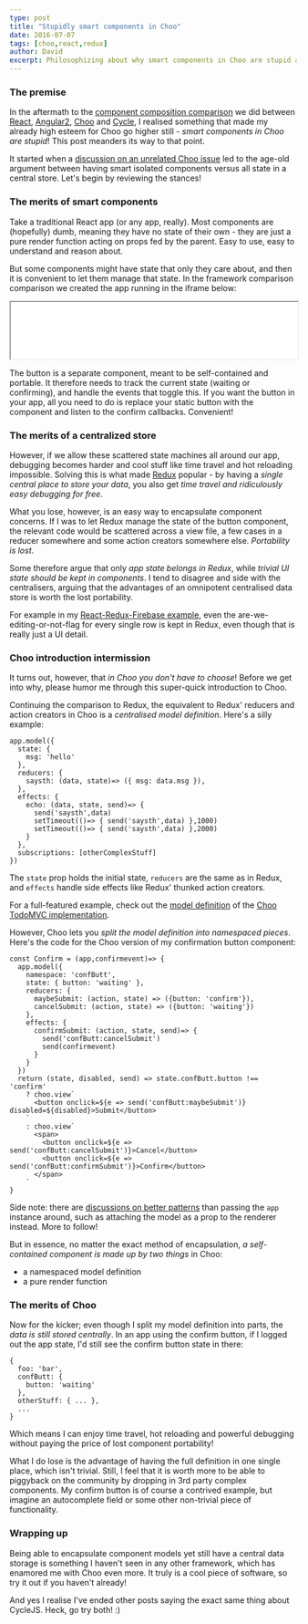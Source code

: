 ```yaml
---
type: post
title: "Stupidly smart components in Choo"
date: 2016-07-07
tags: [choo,react,redux]
author: David
excerpt: Philosophizing about why smart components in Choo are stupid and why that is a good thing
---
```


### The premise

In the aftermath to the [component composition comparison](../composition-in-cyclejs-choo-react-and-angular2/) we did between [React](https://facebook.github.io/react/), [Angular2](https://angular.io), [Choo](https://github.com/yoshuawuyts/choo) and [Cycle](http://cycle.js.org/), I realised something that made my already high esteem for Choo go higher still - *smart components in Choo are stupid*! This post meanders its way to that point.

It started when a [discussion on an unrelated Choo issue](https://github.com/yoshuawuyts/choo/issues/131) led to the age-old argument between having smart isolated components versus all state in a central store. Let's begin by reviewing the stances!

### The merits of smart components

 Take a traditional React app (or any app, really). Most components are (hopefully) dumb, meaning they have no state of their own - they are just a pure render function acting on props fed by the parent. Easy to use, easy to understand and reason about.

 But some components might have state that only they care about, and then it is convenient to let them manage that state. In the framework comparison comparison we created the app running in the iframe below:

<iframe src="../../applets/comparison/index.html" height="100px" width="100%"></iframe>

The button is a separate component, meant to be self-contained and portable. It therefore needs to track the current state (waiting or confirming), and handle the events that toggle this. If you want the button in your app, all you need to do is replace your static button with the component and listen to the confirm callbacks. Convenient!

### The merits of a centralized store

However, if we allow these scattered state machines all around our app, debugging becomes harder and cool stuff like time travel and hot reloading impossible. Solving this is what made [Redux](http://redux.js.org/) popular - by having a *single central place to store your data*, you also get *time travel and ridiculously easy debugging for free*.

What you lose, however, is an easy way to encapsulate component concerns. If I was to let Redux manage the state of the button component, the relevant code would be scattered across a view file, a few cases in a reducer somewhere and some action creators somewhere else. *Portability is lost*.

Some therefore argue that only *app state belongs in Redux*, while *trivial UI state should be kept in components*. I tend to disagree and side with the centralisers, arguing that the advantages of an omnipotent centralised data store is worth the lost portability.

For example in my [React-Redux-Firebase example](../a-react-redux-firebase-app-with-authentication/), even the are-we-editing-or-not-flag for every single row is kept in Redux, even though that is really just a UI detail.


### Choo introduction intermission

It turns out, however, that *in Choo you don't have to choose*! Before we get into why, please humor me through this super-quick introduction to Choo.

Continuing the comparison to Redux, the equivalent to Redux' reducers and action creators in Choo is a *centralised model definition*. Here's a silly example:

```
app.model({
  state: {
    msg: 'hello'
  },
  reducers: {
    saysth: (data, state)=> ({ msg: data.msg }),
  },
  effects: {
    echo: (data, state, send)=> {
      send('saysth',data)
      setTimeout(()=> { send('saysth',data) },1000)
      setTimeout(()=> { send('saysth',data) },2000)
    }
  },
  subscriptions: [otherComplexStuff]
})
```

The `state` prop holds the initial state, `reducers` are the same as in Redux, and `effects` handle side effects like Redux' thunked action creators.

For a full-featured example, check out the [model definition](https://github.com/shuhei/todomvc-choo/blob/master/model.js) of the [Choo TodoMVC implementation](http://shuheikagawa.com/todomvc-choo/).

However, Choo lets you *split the model definition into namespaced pieces*. Here's the code for the Choo version of my confirmation button component:

```
const Confirm = (app,confirmevent)=> {
  app.model({
    namespace: 'confButt',
    state: { button: 'waiting' },
    reducers: {
      maybeSubmit: (action, state) => ({button: 'confirm'}),
      cancelSubmit: (action, state) => ({button: 'waiting'})
    },
    effects: {
      confirmSubmit: (action, state, send)=> {
        send('confButt:cancelSubmit')
        send(confirmevent)
      }
    }
  })
  return (state, disabled, send) => state.confButt.button !== 'confirm' 
    ? choo.view`
      <button onclick=${e => send('confButt:maybeSubmit')} disabled=${disabled}>Submit</button>
    `
    : choo.view`
      <span>
        <button onclick=${e => send('confButt:cancelSubmit')}>Cancel</button>
        <button onclick=${e => send('confButt:confirmSubmit')}>Confirm</button>
      </span>
    `
}
``` 

Side note: there are [discussions on better patterns](https://github.com/yoshuawuyts/choo/issues/131#issuecomment-230811754) than passing the `app` instance around, such as attaching the model as a prop to the renderer instead. More to follow!

But in essence, no matter the exact method of encapsulation, *a self-contained component is made up by two things* in Choo:

*    a namespaced model definition
*    a pure render function

### The merits of Choo

Now for the kicker; even though I split my model definition into parts, the *data is still stored centrally*. In an app using the confirm button, if I logged out the app state, I'd still see the confirm button state in there:

```
{
  foo: 'bar',
  confButt: {
    button: 'waiting'
  },
  otherStuff: { ... },
  ...
}
```

Which means I can enjoy time travel, hot reloading and powerful debugging without paying the price of lost component portability!

What I do lose is the advantage of having the full definition in one single place, which isn't trivial. Still, I feel that it is worth more to be able to piggyback on the community by dropping in 3rd party complex components. My confirm button is of course a contrived example, but imagine an autocomplete field or some other non-trivial piece of functionality.


### Wrapping up

Being able to encapsulate component models yet still have a central data storage is something I haven't seen in any other framework, which has enamored me with Choo even more. It truly is a cool piece of software, so try it out if you haven't already!

And yes I realise I've ended other posts saying the exact same thing about CycleJS. Heck, go try both! :)


